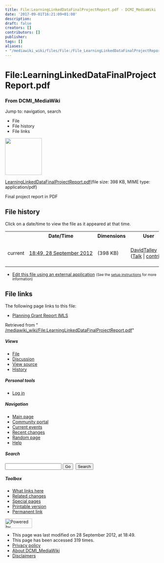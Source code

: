 ```yaml
---
title: File:LearningLinkedDataFinalProjectReport.pdf - DCMI_MediaWiki
date: '2017-09-01T16:21:09+01:00'
description: 
draft: false
creators: []
contributors: []
publisher: 
tags: []
aliases:
- "/mediawiki_wiki/files/File:/File_LearningLinkedDataFinalProjectReport.pdf.html"
---
```


<a id="top"></a>
# File:LearningLinkedDataFinalProjectReport.pdf

### From DCMI\_MediaWiki

Jump to: navigation, search
<!-- start content -->
- File
- File history
- File links

 [<img alt="" src="/skins/common/images/icons/fileicon-pdf.png" width="120" height="120">](/mediawiki_wiki/files/LearningLinkedDataFinalProjectReport.pdf)

[LearningLinkedDataFinalProjectReport.pdf](/mediawiki_wiki/files/LearningLinkedDataFinalProjectReport.pdf "LearningLinkedDataFinalProjectReport.pdf")‎(file size: 398 KB, MIME type: application/pdf)

Final project report in PDF

<!-- 
NewPP limit report
Preprocessor node count: 1/1000000
Post-expand include size: 0/2097152 bytes
Template argument size: 0/2097152 bytes
Expensive parser function count: 0/100
-->
## File history

Click on a date/time to view the file as it appeared at that time.

<table class="wikitable filehistory">
  <tr>
    <td></td>
    <th>Date/Time</th>
    <th>Dimensions</th>
    <th>User</th>
    <th>Comment</th>
  </tr>
  <tr>
    <td>current</td>
    <td class="filehistory-selected" style="white-space: nowrap;"><a href="/mediawiki_wiki/files/LearningLinkedDataFinalProjectReport.pdf">18:49, 28 September 2012</a></td>
    <td> <span style="white-space: nowrap;">(398 KB)</span>
    </td>
    <td>
      <a href="/index.php?title=User:DavidTalley&amp;action=edit&amp;redlink=1" class="new mw-userlink" title="User:DavidTalley (page does not exist)">DavidTalley</a> <span style="white-space: nowrap;"> <span class="mw-usertoollinks">(<a href="/index.php?title=User_talk:DavidTalley&amp;action=edit&amp;redlink=1" class="new" title="User talk:DavidTalley (page does not exist)">Talk</a> | <a href="/index.php/Special:Contributions/DavidTalley" title="Special:Contributions/DavidTalley">contribs</a>)</span></span>
    </td>
    <td> <span class="comment">(Final project report in PDF)</span>
    </td>
  </tr>
</table>

  

- [Edit this file using an external application](/index.php?title=File:LearningLinkedDataFinalProjectReport.pdf&action=edit&externaledit=true&mode=file "File:LearningLinkedDataFinalProjectReport.pdf") <small>(See the <a href="http://www.mediawiki.org/wiki/Manual:External_editors" class="external text" rel="nofollow">setup instructions</a> for more information)</small>

## File links

The following page links to this file:

- [Planning Grant Report IMLS](/index.php/Planning_Grant_Report_IMLS "Planning Grant Report IMLS")

Retrieved from " [/mediawiki_wiki/File:LearningLinkedDataFinalProjectReport.pdf](/mediawiki_wiki/files/File:/File:LearningLinkedDataFinalProjectReport.pdf.html)"

<!-- end content -->

##### Views

- [File](/mediawiki_wiki/files/File:/File:LearningLinkedDataFinalProjectReport.pdf.html "View the file page [c]")
- [Discussion](/index.php?title=File_talk:LearningLinkedDataFinalProjectReport.pdf&action=edit&redlink=1 "Discussion about the content page [t]")
- [View source](/index.php?title=File:LearningLinkedDataFinalProjectReport.pdf&action=edit "This page is protected.
You can view its source [e]")
- [History](/index.php?title=File:LearningLinkedDataFinalProjectReport.pdf&action=history "Past revisions of this page [h]")

##### Personal tools

- [Log in](/index.php?title=Special:UserLogin&returnto=File:LearningLinkedDataFinalProjectReport.pdf "You are encouraged to log in; however, it is not mandatory [o]")

<script type="text/javascript"> if (window.isMSIE55) fixalpha(); </script>

##### Navigation

- [Main page](/index.php/Main_Page "Visit the main page [z]")
- [Community portal](/index.php/DCMI_MediaWiki:Community_portal "About the project, what you can do, where to find things")
- [Current events](/index.php/DCMI_MediaWiki:Current_events "Find background information on current events")
- [Recent changes](/index.php/Special:RecentChanges "The list of recent changes in the wiki [r]")
- [Random page](/index.php/Special:Random "Load a random page [x]")
- [Help](/index.php/Help:Contents "The place to find out")

##### <label for="searchInput">Search</label>

<form action="/index.php" id="searchform">
				<input type="hidden" name="title" value="Special:Search">
				<input id="searchInput" title="Search DCMI_MediaWiki" accesskey="f" type="search" name="search">
				<input type="submit" name="go" class="searchButton" id="searchGoButton" value="Go" title="Go to a page with this exact name if exists"> 
				<input type="submit" name="fulltext" class="searchButton" id="mw-searchButton" value="Search" title="Search the pages for this text">
			</form>

##### Toolbox

- [What links here](/index.php/Special:WhatLinksHere/File:LearningLinkedDataFinalProjectReport.pdf "List of all wiki pages that link here [j]")
- [Related changes](/index.php/Special:RecentChangesLinked/File:LearningLinkedDataFinalProjectReport.pdf "Recent changes in pages linked from this page [k]")
- [Special pages](/index.php/Special:SpecialPages "List of all special pages [q]")
- [Printable version](/index.php?title=File:LearningLinkedDataFinalProjectReport.pdf&printable=yes "Printable version of this page [p]")
- [Permanent link](/index.php?title=File:LearningLinkedDataFinalProjectReport.pdf&oldid=3940 "Permanent link to this revision of the page")

<!-- end of the left (by default at least) column -->

 [<img src="/skins/common/images/poweredby_mediawiki_88x31.png" height="31" width="88" alt="Powered by MediaWiki">](http://www.mediawiki.org/)

- This page was last modified on 28 September 2012, at 18:49.
- This page has been accessed 319 times.
- [Privacy policy](/index.php/DCMI_MediaWiki:Privacy_policy "DCMI MediaWiki:Privacy policy")
- [About DCMI\_MediaWiki](/index.php/DCMI_MediaWiki:About "DCMI MediaWiki:About")
- [Disclaimers](/index.php/DCMI_MediaWiki:General_disclaimer "DCMI MediaWiki:General disclaimer")

<script>if (window.runOnloadHook) runOnloadHook();</script><!-- Served in 0.452 secs. -->
